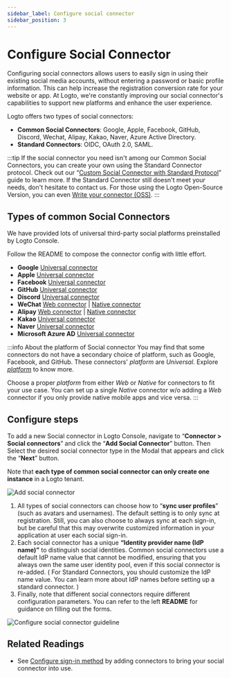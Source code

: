 ```yaml
---
sidebar_label: Configure social connector
sidebar_position: 3
---
```


# Configure Social Connector

Configuring social connectors allows users to easily sign in using their existing social media accounts, without entering a password or basic profile information. This can help increase the registration conversion rate for your website or app. At Logto, we're constantly improving our social connector's capabilities to support new platforms and enhance the user experience.

Logto offers two types of social connectors:

- **Common Social Connectors**: Google, Apple, Facebook, GitHub, Discord, Wechat, Alipay, Kakao, Naver, Azure Active Directory.
- **Standard Connectors**: OIDC, OAuth 2.0, SAML.

:::tip
If the social connector you need isn't among our Common Social Connectors, you can create your own using the Standard Connector protocol. Check out our “[Custom Social Connector with Standard Protocol](./custom-social-connector-with-standard-protocols.md)” guide to learn more.
If the Standard Connector still doesn't meet your needs, don't hesitate to contact us. For those using the Logto Open-Source Version, you can even [Write your connector (OSS)](../create-your-connector/).
:::

## Types of common Social Connectors

We have provided lots of universal third-party social platforms preinstalled by Logto Console.

Follow the README to compose the connector config with little effort.

- **Google** [Universal connector](https://github.com/logto-io/logto/tree/master/packages/connectors/connector-google)
- **Apple** [Universal connector](https://github.com/logto-io/logto/tree/master/packages/connectors/connector-apple)
- **Facebook** [Universal connector](https://github.com/logto-io/logto/tree/master/packages/connectors/connector-facebook)
- **GitHub** [Universal connector](https://github.com/logto-io/logto/tree/master/packages/connectors/connector-github)
- **Discord** [Universal connector](https://github.com/logto-io/logto/tree/master/packages/connectors/connector-discord)
- **WeChat** [Web connector](https://github.com/logto-io/logto/tree/master/packages/connectors/connector-wechat-web) | [Native connector](https://github.com/logto-io/logto/tree/master/packages/connectors/connector-wechat-native)
- **Alipay** [Web connector](https://github.com/logto-io/logto/tree/master/packages/connectors/connector-alipay-web) | [Native connector](https://github.com/logto-io/logto/tree/master/packages/connectors/connector-alipay-native)
- **Kakao** [Universal connector](https://github.com/logto-io/logto/tree/master/packages/connectors/connector-kakao)
- **Naver** [Universal connector](https://github.com/logto-io/logto/tree/master/packages/connectors/connector-naver)
- **Microsoft Azure AD** [Universal connector](https://github.com/logto-io/logto/tree/master/packages/connectors/connector-azuread)

:::info About the platform of Social connector
You may find that some connectors do not have a secondary choice of platform, such as Google, Facebook, and GitHub. These connectors' _platform_ are _Universal_. Explore [_platform_](https://docs.logto.io/docs/references/connectors/#platform) to know more.

Choose a proper _platform_ from either _Web_ or _Native_ for connectors to fit your use case. You can set up a single _Native_ connector w/o adding a _Web_ connector if you only provide native mobile apps and vice versa.
:::

## Configure steps

To add a new Social connector in Logto Console, navigate to “**Connector > Social connectors**” and click the “**Add Social Connector**” button. Then Select the desired social connector type in the Modal that appears and click the “**Next**” button.

Note that **each type of common social connector can only create one instance** in a Logto tenant.

![Add social connector](./assets/configure-add-social-connector.png)

1. All types of social connectors can choose how to “**sync user profiles**” (such as avatars and usernames). The default setting is to only sync at registration. Still, you can also choose to always sync at each sign-in, but be careful that this may overwrite customized information in your application at user each social sign-in.
2. Each social connector has a unique **“Identity provider name (IdP name)”** to distinguish social identities. Common social connectors use a default IdP name value that cannot be modified, ensuring that you always own the same user identity pool, even if this social connector is re-added. ( For Standard Connectors, you should customize the IdP name value. You can learn more about IdP names before setting up a standard connector. )
3. Finally, note that different social connectors require different configuration parameters. You can refer to the left **README** for guidance on filling out the forms.

![Configure social connector guideline](./assets/configure-social-connector-guideline.png)

## **Related Readings**

- See [Configure sign-in method](../customize-sie/configure-sign-in-methods/) by adding connectors to bring your social connector into use.
